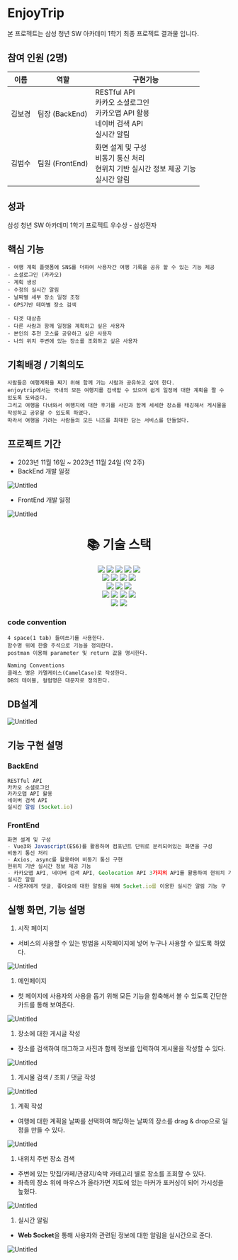 
# EnjoyTrip

본 프로젝트는 삼성 청년 SW 아카데미 1학기 최종 프로젝트 결과물 입니다.

## 참여 인원 (2명)

| 이름 | 역할 | 구현기능 |
| --- | --- | --- |
| 김보경 | 팀장 (BackEnd) | RESTful API<br> 카카오 소셜로그인<br> 카카오맵 API 활용<br> 네이버 검색 API<br> 실시간 알림|
| 김범수 | 팀원 (FrontEnd) | 화면 설계 및 구성<br> 비동기 통신 처리<br> 현위치 기반 실시간 정보 제공 기능<br>실시간 알림 |

## 성과

삼성 청년 SW 아카데미 1학기 프로젝트 우수상 - 삼성전자

## 핵심 기능

```
- 여행 계획 플랫폼에 SNS를 더하여 사용자간 여행 기록을 공유 할 수 있는 기능 제공
- 소셜로그인 (카카오)
- 계획 생성
- 수정의 실시간 알림
- 날짜별 세부 장소 일정 조정
- GPS기반 테마별 장소 검색

- 타겟 대상층
- 다른 사람과 함께 일정을 계획하고 싶은 사용자
- 본인의 추천 코스를 공유하고 싶은 사용자
- 나의 위치 주변에 있는 장소를 조회하고 싶은 사용자
```

## 기획배경 / 기획의도

```
사람들은 여행계획을 짜기 위해 함께 가는 사람과 공유하고 싶어 한다. 
enjoytrip에서는 국내의 모든 여행지를 검색할 수 있으며 쉽게 일정에 대한 계획을 짤 수 있도록 도와준다. 
그리고 여행을 다녀와서 여행지에 대한 후기를 사진과 함께 세세한 장소를 태깅해서 게시물을 작성하고 공유할 수 있도록 하였다. 
따라서 여행을 가려는 사람들의 모든 니즈를 최대한 담는 서비스를 만들었다.
```

## 프로젝트 기간

- 2023년 11월 16일  ~ 2023년 11월 24일 (약 2주)
- BackEnd 개발 일정

![Untitled](profile/Untitled.png)

- FrontEnd 개발 일정

![Untitled](profile/Untitled%201.png)


<div align=center><h1>📚 기술 스택</h1></div>

<div align=center> 
  <img src="https://img.shields.io/badge/java-007396?style=for-the-badge&logo=java&logoColor=white"> 
  <img src="https://img.shields.io/badge/spring%20boot-6DB33F?style=for-the-badge&logo=spring%20boot&logoColor=white"> 
  <img src="https://img.shields.io/badge/gradle-02303A?style=for-the-badge&logo=gradle&logoColor=white">
  <img src="https://img.shields.io/badge/apache%20tomcat-F8DC75?style=for-the-badge&logo=apache%20tomcat&logoColor=white">
  <img src="https://img.shields.io/badge/mysql-4479A1?style=for-the-badge&logo=mysql&logoColor=white"> 
  
  <br>
  <img src="https://img.shields.io/badge/node.js-339933?style=for-the-badge&logo=Node.js&logoColor=white">
  <img src="https://img.shields.io/badge/vue.js-4FC08D?style=for-the-badge&logo=vue.js&logoColor=white"> 
  <img src="https://img.shields.io/badge/javascript-F7DF1E?style=for-the-badge&logo=javascript&logoColor=black"> 
  <img src="https://img.shields.io/badge/axios-5A29E4?style=for-the-badge&logo=axios&logoColor=white"> 
  
  <br>
  <img src="https://img.shields.io/badge/html5-E34F26?style=for-the-badge&logo=html5&logoColor=white"> 
  <img src="https://img.shields.io/badge/css-1572B6?style=for-the-badge&logo=css3&logoColor=white"> 
  <img src="https://img.shields.io/badge/tailwindcss-06B6D4?style=for-the-badge&logo=tailwindcss&logoColor=white">
  
  <br>
  <img src="https://img.shields.io/badge/intellij%20idea-000000?style=for-the-badge&logo=intellij%20idea&logoColor=white">
  <img src="https://img.shields.io/badge/visual%20studio%20code-007ACC?style=for-the-badge&logo=visual%20studio%20code&logoColor=white">
  <img src="https://img.shields.io/badge/postman-FF6C37?style=for-the-badge&logo=postman&logoColor=white">
  <img src="https://img.shields.io/badge/swagger-85EA2D?style=for-the-badge&logo=swagger&logoColor=white">
  
  <br>
  <img src="https://img.shields.io/badge/github-181717?style=for-the-badge&logo=github&logoColor=white">
  <img src="https://img.shields.io/badge/git-F05032?style=for-the-badge&logo=git&logoColor=white">
  <br>
</div>

### code convention

```
4 space(1 tab) 들여쓰기를 사용한다.
함수명 위에 한줄 주석으로 기능을 정의한다.
postman 이용해 parameter 및 return 값을 명시한다.

Naming Conventions
클래스 명은 카멜케이스(CamelCase)로 작성한다.
DB의 테이블, 컬럼명은 대문자로 정의한다.
```

## DB설계

![Untitled](profile/Untitled%202.png)

## 기능 구현 설명

### BackEnd

```jsx
RESTful API
카카오 소셜로그인
카카오맵 API 활용
네이버 검색 API
실시간 알림 (Socket.io)
```

### FrontEnd

```jsx
화면 설계 및 구성
- Vue3와 Javascript(ES6)를 활용하여 컴포넌트 단위로 분리되어있는 화면을 구성
비동기 통신 처리
- Axios, async를 활용하여 비동기 통신 구현
현위치 기반 실시간 정보 제공 기능
- 카카오맵 API, 네이버 검색 API, Geolocation API 3가지의 API를 활용하여 현위치 기반 주변 장소를 검색 후 지도를 통해 정보전달
실시간 알림
- 사용자에게 댓글, 좋아요에 대한 알림을 위해 Socket.io를 이용한 실시간 알림 기능 구

```

## 실행 화면, 기능 설명

1. 시작 페이지
- 서비스의 사용할 수 있는 방법을 시작페이지에 넣어 누구나 사용할 수 있도록 하였다.

![Untitled](profile/Untitled.gif)

1. 메인페이지 
- 첫 페이지에 사용자의 사용을 돕기 위해 모든 기능을 함축해서 볼 수 있도록 간단한 카드를 통해 보여준다.

![Untitled](profile/Untitled%201.gif)

1. 장소에 대한 게시글 작성
- 장소를 검색하여 태그하고 사진과 함께 정보를 입력하여 게시물을 작성할 수 있다.

![Untitled](profile/Untitled%202.gif)

1. 게시물 검색 / 조회 / 댓글 작성

![Untitled](profile/Untitled%203.gif)

1. 계획 작성
- 여행에 대한 계획을 날짜를 선택하여 해당하는 날짜의 장소를 drag & drop으로 일정을 만들 수 있다.

![Untitled](profile/Untitled%204.gif)

1. 내위치 주변 장소 검색
- 주변에 있는 맛집/카페/관광지/숙박 카테고리 별로 장소를 조회할 수 있다.
- 좌측의 장소 위에 마우스가 올라가면 지도에 있는 마커가 포커싱이 되어 가시성을 높혔다.

![Untitled](profile/Untitled%205.gif)

1. 실시간 알림
- **Web Socket**을 통해 사용자와 관련된 정보에 대한 알림을 실시간으로 준다.

![Untitled](profile/Untitled%206.gif)
